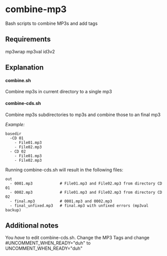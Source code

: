 # combine-mp3
Bash scripts to combine MP3s and add tags

## Requirements
mp3wrap
mp3val
id3v2
  
## Explanation

#### combine.sh
Combine mp3s in current directory to a single mp3

#### combine-cds.sh
Combine mp3s subdirectories to mp3s and combine those to an final mp3

*Example:*
```
basedir
  -CD 01
    - File01.mp3
    - File02.mp3
  - CD 02
    - File01.mp3
    - File02.mp3
```
Running combine-cds.sh will result in the following files:
```
out
  - 0001.mp3            # File01.mp3 and File02.mp3 from directory CD 01
  - 0002.mp3            # File01.mp3 and File02.mp3 from directory CD 02
  - final.mp3           # 0001.mp3 and 0002.mp3
  - final_unfixed.mp3   # final.mp3 with unfixed errors (mp3val backup)
```

## Additional notes

You _have_ to edit combine-cds.sh. Change the MP3 Tags and change #UNCOMMENT_WHEN_READY="duh" to UNCOMMENT_WHEN_READY="duh"
